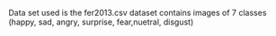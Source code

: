 Data set used is the fer2013.csv
dataset contains images of 7 classes (happy, sad, angry, surprise, fear,nuetral, disgust)
